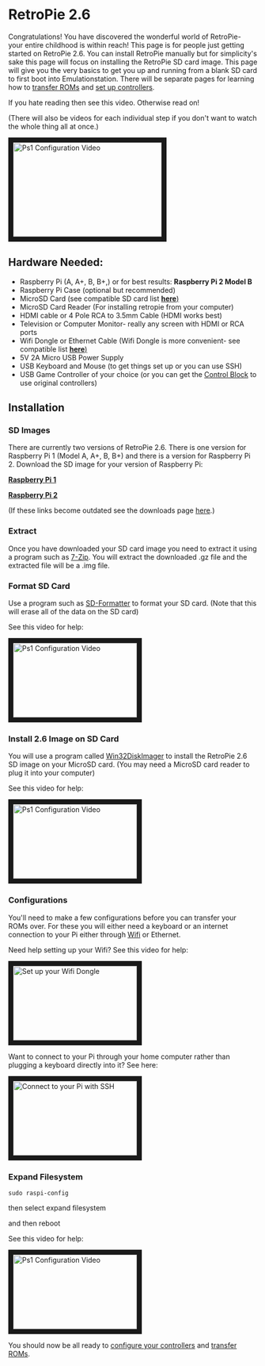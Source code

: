 # RetroPie 2.6

Congratulations! You have discovered the wonderful world of RetroPie- your entire childhood is within reach! This page is for people just getting started on RetroPie 2.6. You can install RetroPie manually but for simplicity's sake this page will focus on installing the RetroPie SD card image. This page will give you the very basics to get you up and running from a blank SD card to first boot into Emulationstation. There will be separate pages for learning how to [transfer ROMs](https://github.com/petrockblog/RetroPie-Setup/wiki/How-to-get-ROMs-on-the-SD-card) and [set up controllers](https://github.com/petrockblog/RetroPie-Setup/wiki/RetroArch-Configuration).

If you hate reading then see this video. Otherwise read on! 

(There will also be videos for each individual step if you don't want to watch the whole thing all at once.)

<a href="https://www.youtube.com/watch?v=ySoTQhQqZdI
" target="_blank"><img src="https://i.ytimg.com/vi_webp/ySoTQhQqZdI/mqdefault.webp" 
alt="Ps1 Configuration Video" width="300" height="190" border="10" /></a>

## Hardware Needed:

 * Raspberry Pi (A, A+, B, B+,) or for best results: **Raspberry Pi 2 Model B**
 * Raspberry Pi Case (optional but recommended)
 * MicroSD Card (see compatible SD card list [**here**)](http://elinux.org/RPi_SD_cards)
 * MicroSD Card Reader (For installing retropie from your computer)
 * HDMI cable or 4 Pole RCA to 3.5mm Cable (HDMI works best)
 * Television or Computer Monitor- really any screen with HDMI or RCA ports
 * Wifi Dongle or Ethernet Cable (Wifi Dongle is more convenient- see compatible list [**here**)](http://elinux.org/RPi_USB_Wi-Fi_Adapters)
 * 5V 2A Micro USB Power Supply
 * USB Keyboard and Mouse (to get things set up or you can use SSH)
 * USB Game Controller of your choice (or you can get the [Control Block](http://blog.petrockblock.com/2014/12/29/controlblock-power-switch-and-io-for-the-raspberry-pi/) to use original controllers)

## Installation

### SD Images

There are currently two versions of RetroPie 2.6. There is one version for Raspberry Pi 1 (Model A, A+, B, B+) and there is a version for Raspberry Pi 2. Download the SD image for your version of Raspberry Pi:

**[Raspberry Pi 1](http://blog.petrockblock.com/retropie/retropie-downloads/retropie-project-sd-card-image-for-raspberry-pi-1/)**

**[Raspberry Pi 2](http://blog.petrockblock.com/retropie/retropie-downloads/retropie-sd-card-image-for-raspberry-pi-2/)**

(If these links become outdated see the downloads page [here](http://blog.petrockblock.com/retropie/retropie-downloads/).)

### Extract

Once you have downloaded your SD card image you need to extract it using a program such as [7-Zip](http://www.7-zip.org/). You will extract the downloaded .gz file and the extracted file will be a .img file.

### Format SD Card

Use a program such as [SD-Formatter](https://www.sdcard.org/downloads/formatter_4/) to format your SD card. (Note that this will erase all of the data on the SD card)

See this video for help:

<a href="https://www.youtube.com/watch?v=YdCzn4kTTO0
" target="_blank"><img src="https://i.ytimg.com/vi_webp/YdCzn4kTTO0/mqdefault.webp" 
alt="Ps1 Configuration Video" width="250" height="150" border="10" /></a>

### Install 2.6 Image on SD Card

You will use a program called [Win32DiskImager](http://sourceforge.net/projects/win32diskimager/) to install the RetroPie 2.6 SD image on your MicroSD card. (You may need a MicroSD card reader to plug it into your computer)

See this video for help:

<a href="https://www.youtube.com/watch?v=gr52HC3V_Lg
" target="_blank"><img src="https://i.ytimg.com/vi_webp/gr52HC3V_Lg/mqdefault.webp" 
alt="Ps1 Configuration Video" width="250" height="150" border="10" /></a>

### Configurations

You'll need to make a few configurations before you can transfer your ROMs over. For these you will either need a keyboard or an internet connection to your Pi either through [Wifi](https://github.com/petrockblog/RetroPie-Setup/wiki/Setting-Up-Wifi) or Ethernet. 

Need help setting up your Wifi? See this video for help:

<a href="https://www.youtube.com/watch?v=hXzPJMAJAac
" target="_blank"><img src="https://i.ytimg.com/vi_webp/gr52HC3V_Lg/mqdefault.webp" 
alt="Set up your Wifi Dongle" width="250" height="150" border="10" /></a>

Want to connect to your Pi through your home computer rather than plugging a keyboard directly into it? See here:

<a href="https://www.youtube.com/watch?v=RyNii3UcHPw
" target="_blank"><img src="https://i.ytimg.com/vi_webp/gr52HC3V_Lg/mqdefault.webp" 
alt="Connect to your Pi with SSH" width="250" height="150" border="10" /></a>

### Expand Filesystem

`sudo raspi-config`

then select expand filesystem

and then reboot

See this video for help:

<a href="https://www.youtube.com/watch?v=ujYsnm-Zr4o
" target="_blank"><img src="https://i.ytimg.com/vi_webp/ujYsnm-Zr4o/mqdefault.webp" 
alt="Ps1 Configuration Video" width="250" height="150" border="10" /></a>

You should now be all ready to [configure your controllers](https://github.com/petrockblog/RetroPie-Setup/wiki/RetroArch-Configuration) and [transfer ROMs](https://github.com/petrockblog/RetroPie-Setup/wiki/How-to-get-ROMs-on-the-SD-card).